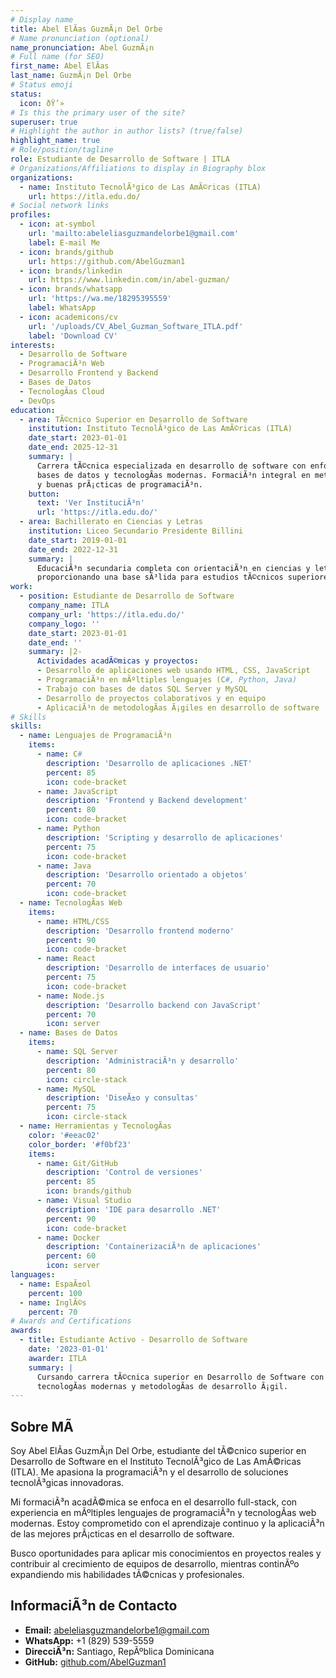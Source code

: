 ```yaml
---
# Display name
title: Abel ElÃ­as GuzmÃ¡n Del Orbe
# Name pronunciation (optional)
name_pronunciation: Abel GuzmÃ¡n
# Full name (for SEO)
first_name: Abel ElÃ­as
last_name: GuzmÃ¡n Del Orbe
# Status emoji
status:
  icon: ðŸ’»
# Is this the primary user of the site?
superuser: true
# Highlight the author in author lists? (true/false)
highlight_name: true
# Role/position/tagline
role: Estudiante de Desarrollo de Software | ITLA
# Organizations/Affiliations to display in Biography blox
organizations:
  - name: Instituto TecnolÃ³gico de Las AmÃ©ricas (ITLA)
    url: https://itla.edu.do/
# Social network links
profiles:
  - icon: at-symbol
    url: 'mailto:abeleliasguzmandelorbe1@gmail.com'
    label: E-mail Me
  - icon: brands/github
    url: https://github.com/AbelGuzman1
  - icon: brands/linkedin
    url: https://www.linkedin.com/in/abel-guzman/
  - icon: brands/whatsapp
    url: 'https://wa.me/18295395559'
    label: WhatsApp
  - icon: academicons/cv
    url: '/uploads/CV_Abel_Guzman_Software_ITLA.pdf'
    label: 'Download CV'
interests:
  - Desarrollo de Software
  - ProgramaciÃ³n Web
  - Desarrollo Frontend y Backend
  - Bases de Datos
  - TecnologÃ­as Cloud
  - DevOps
education:
  - area: TÃ©cnico Superior en Desarrollo de Software
    institution: Instituto TecnolÃ³gico de Las AmÃ©ricas (ITLA)
    date_start: 2023-01-01
    date_end: 2025-12-31
    summary: |
      Carrera tÃ©cnica especializada en desarrollo de software con enfoque en programaciÃ³n web, 
      bases de datos y tecnologÃ­as modernas. FormaciÃ³n integral en metodologÃ­as de desarrollo
      y buenas prÃ¡cticas de programaciÃ³n.
    button:
      text: 'Ver InstituciÃ³n'
      url: 'https://itla.edu.do/'
  - area: Bachillerato en Ciencias y Letras
    institution: Liceo Secundario Presidente Billini
    date_start: 2019-01-01
    date_end: 2022-12-31
    summary: |
      EducaciÃ³n secundaria completa con orientaciÃ³n en ciencias y letras,
      proporcionando una base sÃ³lida para estudios tÃ©cnicos superiores.
work:
  - position: Estudiante de Desarrollo de Software
    company_name: ITLA
    company_url: 'https://itla.edu.do/'
    company_logo: ''
    date_start: 2023-01-01
    date_end: ''
    summary: |2-
      Actividades acadÃ©micas y proyectos:
      - Desarrollo de aplicaciones web usando HTML, CSS, JavaScript
      - ProgramaciÃ³n en mÃºltiples lenguajes (C#, Python, Java)
      - Trabajo con bases de datos SQL Server y MySQL
      - Desarrollo de proyectos colaborativos y en equipo
      - AplicaciÃ³n de metodologÃ­as Ã¡giles en desarrollo de software
# Skills
skills:
  - name: Lenguajes de ProgramaciÃ³n
    items:
      - name: C#
        description: 'Desarrollo de aplicaciones .NET'
        percent: 85
        icon: code-bracket
      - name: JavaScript
        description: 'Frontend y Backend development'
        percent: 80
        icon: code-bracket
      - name: Python
        description: 'Scripting y desarrollo de aplicaciones'
        percent: 75
        icon: code-bracket
      - name: Java
        description: 'Desarrollo orientado a objetos'
        percent: 70
        icon: code-bracket
  - name: TecnologÃ­as Web
    items:
      - name: HTML/CSS
        description: 'Desarrollo frontend moderno'
        percent: 90
        icon: code-bracket
      - name: React
        description: 'Desarrollo de interfaces de usuario'
        percent: 75
        icon: code-bracket
      - name: Node.js
        description: 'Desarrollo backend con JavaScript'
        percent: 70
        icon: server
  - name: Bases de Datos
    items:
      - name: SQL Server
        description: 'AdministraciÃ³n y desarrollo'
        percent: 80
        icon: circle-stack
      - name: MySQL
        description: 'DiseÃ±o y consultas'
        percent: 75
        icon: circle-stack
  - name: Herramientas y TecnologÃ­as
    color: '#eeac02'
    color_border: '#f0bf23'
    items:
      - name: Git/GitHub
        description: 'Control de versiones'
        percent: 85
        icon: brands/github
      - name: Visual Studio
        description: 'IDE para desarrollo .NET'
        percent: 90
        icon: code-bracket
      - name: Docker
        description: 'ContainerizaciÃ³n de aplicaciones'
        percent: 60
        icon: server
languages:
  - name: EspaÃ±ol
    percent: 100
  - name: InglÃ©s
    percent: 70
# Awards and Certifications
awards:
  - title: Estudiante Activo - Desarrollo de Software
    date: '2023-01-01'
    awarder: ITLA
    summary: |
      Cursando carrera tÃ©cnica superior en Desarrollo de Software con enfoque en 
      tecnologÃ­as modernas y metodologÃ­as de desarrollo Ã¡gil.
---
```

## Sobre MÃ­

Soy Abel ElÃ­as GuzmÃ¡n Del Orbe, estudiante del tÃ©cnico superior en Desarrollo de Software en el Instituto TecnolÃ³gico de Las AmÃ©ricas (ITLA). Me apasiona la programaciÃ³n y el desarrollo de soluciones tecnolÃ³gicas innovadoras.

Mi formaciÃ³n acadÃ©mica se enfoca en el desarrollo full-stack, con experiencia en mÃºltiples lenguajes de programaciÃ³n y tecnologÃ­as web modernas. Estoy comprometido con el aprendizaje continuo y la aplicaciÃ³n de las mejores prÃ¡cticas en el desarrollo de software.

Busco oportunidades para aplicar mis conocimientos en proyectos reales y contribuir al crecimiento de equipos de desarrollo, mientras continÃºo expandiendo mis habilidades tÃ©cnicas y profesionales.

## InformaciÃ³n de Contacto

- **Email:** abeleliasguzmandelorbe1@gmail.com
- **WhatsApp:** +1 (829) 539-5559
- **DirecciÃ³n:** Santiago, RepÃºblica Dominicana
- **GitHub:** [github.com/AbelGuzman1](https://github.com/AbelGuzman1)


